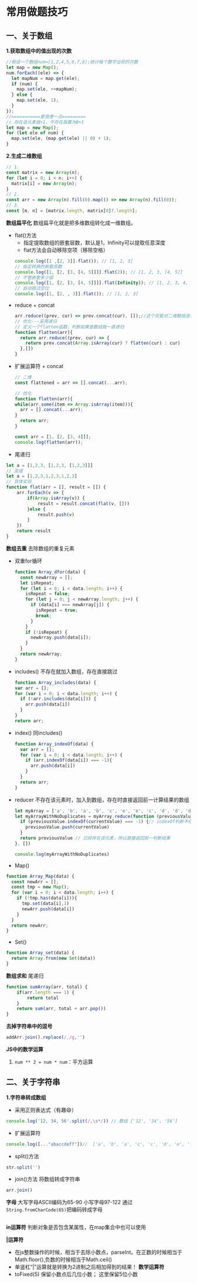 # 常用做题技巧

## 一、关于数组

**1.获取数组中的值出现的次数**

```js
//假设一个数组num=[1,2,4,5,6,7,8];统计每个数字出现的次数
let map = new Map();
num.forEach((ele) => {
  let mapNum = map.get(ele);
  if (num) {
    map.set(ele, ++mapNum);
  } else {
    map.set(ele, 1);
  }
});
//===========更简便一点=========
// 存在该元素就+1，不存在就置为0+1
let map = new Map();
for (let ele of num) {
  map.set(ele, (map.get(ele) || 0) + 1);
}
```

**2.生成二维数组**

```js
// 1.
const matrix = new Array(n);
for (let i = 0; i < n; i++) {
  matrix[i] = new Array(n);
}
// 2.
const arr = new Array(n).fill(0).map(() => new Array(n).fill(0));
// 3.
const [m, n] = [matrix.length, matrix[0]?.length];
```

**数组扁平化**
数组扁平化就是把多维数组转化成一维数组。
- flat()方法
  - 指定提取数组的嵌套层数，默认是1，Infinity可以提取任意深度
  - flat方法会自动移除空项（移除空格）
  ```js
  console.log([1 ,[2, 3]].flat()); // [1, 2, 3]
  // 指定转换的嵌套层数
  console.log([1, [2, [3, [4, 5]]]].flat(2)); // [1, 2, 3, [4, 5]]
  // 不管嵌套多少层
  console.log([1, [2, [3, [4, 5]]]].flat(Infinity)); // [1, 2, 3, 4, 5]
  // 自动跳过空位
  console.log([1, [2, , 3]].flat()); // [1, 2, 3]
  ```
- reduce + concat
  ```js
  arr.reduce((prev, cur) => prev.concat(cur), []);//这个仅能对二维数组进行铺平
  // 优化---采用递归
  // 定义一个flatten函数，判断如果是数组就一直递归
  function flatten(arr){
    return arr.reduce((prev, cur) => {
      return prev.concat(Array.isArray(cur) ? flatten(cur) : cur)
    },[])
  }
  ```
- 扩展运算符 + concat
  ```js
  // 二维
  const flattened = arr => [].concat(...arr);

  // 优化
  function flatten(arr){
  while(arr.some(item => Array.isArray(item))){
    arr = [].concat(...arr);
  }
    return arr;
  }
  
  const arr = [1, [2, [3, 4]]];
  console.log(flatten(arr));
  ```
- 尾递归
```js
let a = [1,2,3, [1,2,3, [1,2,3]]]
// 变成
let a = [1,2,3,1,2,3,1,2,3]
// 具体实现
function flat(arr = [], result = []) {
    arr.forEach(v => {
        if(Array.isArray(v)) {
            result = result.concat(flat(v, []))
        }else {
            result.push(v)
        }
    })
    return result
}
```

**数组去重**
去除数组的重复元素
- 双重for循环
  ```js
  function Array_dfor(data) {
    const newArray = [];
    let isRepeat;
    for (let i = 0; i < data.length; i++) {
      isRepeat = false;
      for (let j = 0; j < newArray.length; j++) {
        if (data[i] === newArray[j]) {
          isRepeat = true;
          break;
        }
      }
      if (!isRepeat) {
        newArray.push(data[i]);
      }
    }
    return newArray;
  }
  ```
- includes()
不存在就加入数组，存在直接跳过
  ```js
  function Array_includes(data) {
  var arr = [];
  for (var i = 0; i < data.length; i++) {
    if (!arr.includes(data[i])) {
      arr.push(data[i])
    }
  }
  return arr;
  ```
- index()
同includes()
  ```js
  function Array_indexOf(data) {
    var arr = [];
    for (var i = 0; i < data.length; i++) {
      if (arr.indexOf(data[i]) === -1){
        arr.push(data[i])
      }
    }
    return arr;
  }
  ```
- reducer
  不存在该元素时，加入到数组，存在时直接返回前一计算结果的数组
  ```js
  let myArray = ['a', 'b', 'a', 'b', 'c', 'e', 'e', 'c', 'd', 'd', 'd', 'd']
  let myArrayWithNoDuplicates = myArray.reduce(function (previousValue, currentValue) {
    if (previousValue.indexOf(currentValue) === -1) {// indexOf判断不存在该元素返回-1
      previousValue.push(currentValue)
    }
    return previousValue // 已经存在该元素，所以直接返回前一判断结果
  }, [])

  console.log(myArrayWithNoDuplicates)
  ```
- Map()
```js
function Array_Map(data) {
  const newArr = [];
  const tmp = new Map();
  for (var i = 0; i < data.length; i++) {
    if (!tmp.has(data[i])){
      tmp.set(data[i],1)
      newArr.push(data[i])
    }
  }
  return newArr;
}
```
- Set()
```js
function Array_set(data) {
  return Array.from(new Set(data))
}
```

**数组求和**
尾递归
```js
function sumArray(arr, total) {
    if(arr.length === 1) {
        return total
    }
    return sum(arr, total + arr.pop())
}
```

**去掉字符串中的逗号**
```js
addArr.join().replace(/,/g,'')
```

**JS中的数学运算**
1. `num ** 2 = num * num`：平方运算

## 二、关于字符串
**1.字符串转成数组**
- 采用正则表达式（有趣😄）
```js
console.log('12, 34, 56'.split(/,\s*/)) // 数组 ['12', '34', '56']
```
- 扩展运算符
```js
console.log([..."abaccdeff"])//  ['a', 'b', 'a', 'c', 'c', 'd', 'e', 'f', 'f']
```
- split()方法
```js
str.split('')
```
- join()方法 将数组转成字符串
```js
arr.join()
```

**字母**
大写字母ASCII编码为65-90
小写字母97-122
通过`String.fromCharCode(65)`把编码转成字母
```js

```






**in运算符**
判断对象是否包含某属性，在map集合中也可以使用

**|运算符**
- 在js整数操作的时候，相当于去除小数点，parseInt。在正数的时候相当于Math.floor(),负数的时候相当于Math.ceil()
- 单竖杠“|”运算就是转换为2进制之后相加得到的结果！
**数学运算符**
- toFixed(5) 保留小数点后几位小数；  这里保留5位小数
